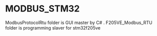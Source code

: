 # MODBUS_STM32

ModbusProtocolRtu folder is GUI master by C# .
F205VE_Modbus_RTU folder is programming slaver for stm32f205ve
